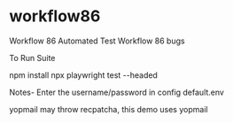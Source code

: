 # workflow86

Workflow 86 Automated Test
Workflow 86 bugs

To Run Suite

npm install
npx playwright test --headed


Notes- Enter the username/password in config default.env

yopmail may throw recpatcha, this demo uses yopmail
